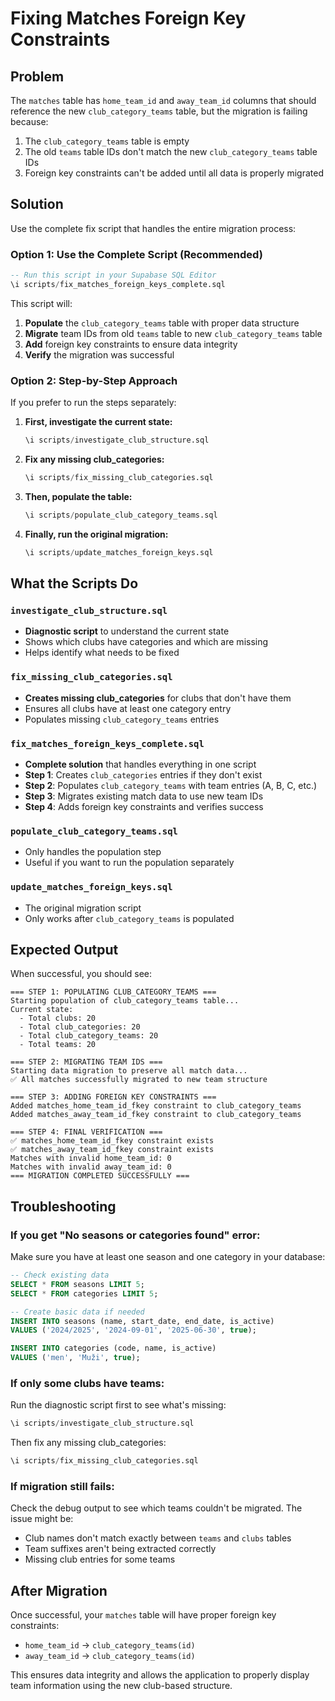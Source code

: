 # Fixing Matches Foreign Key Constraints

## Problem
The `matches` table has `home_team_id` and `away_team_id` columns that should reference the new `club_category_teams` table, but the migration is failing because:

1. The `club_category_teams` table is empty
2. The old `teams` table IDs don't match the new `club_category_teams` table IDs
3. Foreign key constraints can't be added until all data is properly migrated

## Solution
Use the complete fix script that handles the entire migration process:

### Option 1: Use the Complete Script (Recommended)
```sql
-- Run this script in your Supabase SQL Editor
\i scripts/fix_matches_foreign_keys_complete.sql
```

This script will:
1. **Populate** the `club_category_teams` table with proper data structure
2. **Migrate** team IDs from old `teams` table to new `club_category_teams` table
3. **Add** foreign key constraints to ensure data integrity
4. **Verify** the migration was successful

### Option 2: Step-by-Step Approach
If you prefer to run the steps separately:

1. **First, investigate the current state:**
   ```sql
   \i scripts/investigate_club_structure.sql
   ```

2. **Fix any missing club_categories:**
   ```sql
   \i scripts/fix_missing_club_categories.sql
   ```

3. **Then, populate the table:**
   ```sql
   \i scripts/populate_club_category_teams.sql
   ```

4. **Finally, run the original migration:**
   ```sql
   \i scripts/update_matches_foreign_keys.sql
   ```

## What the Scripts Do

### `investigate_club_structure.sql`
- **Diagnostic script** to understand the current state
- Shows which clubs have categories and which are missing
- Helps identify what needs to be fixed

### `fix_missing_club_categories.sql`
- **Creates missing club_categories** for clubs that don't have them
- Ensures all clubs have at least one category entry
- Populates missing `club_category_teams` entries

### `fix_matches_foreign_keys_complete.sql`
- **Complete solution** that handles everything in one script
- **Step 1**: Creates `club_categories` entries if they don't exist
- **Step 2**: Populates `club_category_teams` with team entries (A, B, C, etc.)
- **Step 3**: Migrates existing match data to use new team IDs
- **Step 4**: Adds foreign key constraints and verifies success

### `populate_club_category_teams.sql`
- Only handles the population step
- Useful if you want to run the population separately

### `update_matches_foreign_keys.sql`
- The original migration script
- Only works after `club_category_teams` is populated

## Expected Output
When successful, you should see:
```
=== STEP 1: POPULATING CLUB_CATEGORY_TEAMS ===
Starting population of club_category_teams table...
Current state:
  - Total clubs: 20
  - Total club_categories: 20
  - Total club_category_teams: 20
  - Total teams: 20

=== STEP 2: MIGRATING TEAM IDS ===
Starting data migration to preserve all match data...
✅ All matches successfully migrated to new team structure

=== STEP 3: ADDING FOREIGN KEY CONSTRAINTS ===
Added matches_home_team_id_fkey constraint to club_category_teams
Added matches_away_team_id_fkey constraint to club_category_teams

=== STEP 4: FINAL VERIFICATION ===
✅ matches_home_team_id_fkey constraint exists
✅ matches_away_team_id_fkey constraint exists
Matches with invalid home_team_id: 0
Matches with invalid away_team_id: 0
=== MIGRATION COMPLETED SUCCESSFULLY ===
```

## Troubleshooting

### If you get "No seasons or categories found" error:
Make sure you have at least one season and one category in your database:
```sql
-- Check existing data
SELECT * FROM seasons LIMIT 5;
SELECT * FROM categories LIMIT 5;

-- Create basic data if needed
INSERT INTO seasons (name, start_date, end_date, is_active) 
VALUES ('2024/2025', '2024-09-01', '2025-06-30', true);

INSERT INTO categories (code, name, is_active) 
VALUES ('men', 'Muži', true);
```

### If only some clubs have teams:
Run the diagnostic script first to see what's missing:
```sql
\i scripts/investigate_club_structure.sql
```

Then fix any missing club_categories:
```sql
\i scripts/fix_missing_club_categories.sql
```

### If migration still fails:
Check the debug output to see which teams couldn't be migrated. The issue might be:
- Club names don't match exactly between `teams` and `clubs` tables
- Team suffixes aren't being extracted correctly
- Missing club entries for some teams

## After Migration
Once successful, your `matches` table will have proper foreign key constraints:
- `home_team_id` → `club_category_teams(id)`
- `away_team_id` → `club_category_teams(id)`

This ensures data integrity and allows the application to properly display team information using the new club-based structure.
